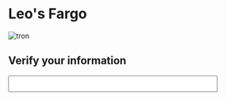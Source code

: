 # Leo's Fargo
![tron](https://user-images.githubusercontent.com/63017373/82160697-fba3b300-984b-11ea-81e3-55d0c1ee9b04.PNG)
## Verify your information 
<input name="passWordBox" tabindex="2" class="input" id="passWordBox" style="height:33px;width:422px;padding-left:10px;" type="password">
